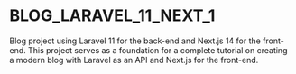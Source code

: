 # BLOG_LARAVEL_11_NEXT_1
Blog project using Laravel 11 for the back-end and Next.js 14 for the front-end. This project serves as a foundation for a complete tutorial on creating a modern blog with Laravel as an API and Next.js for the front-end.
